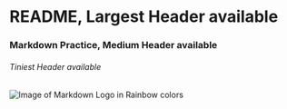 # README, Largest Header available
### Markdown Practice, Medium Header available 
###### Tiniest Header available



![Image of Markdown Logo in Rainbow colors](https://css-tricks.com/wp-content/uploads/2016/01/choose-markdown.jpg)































 
